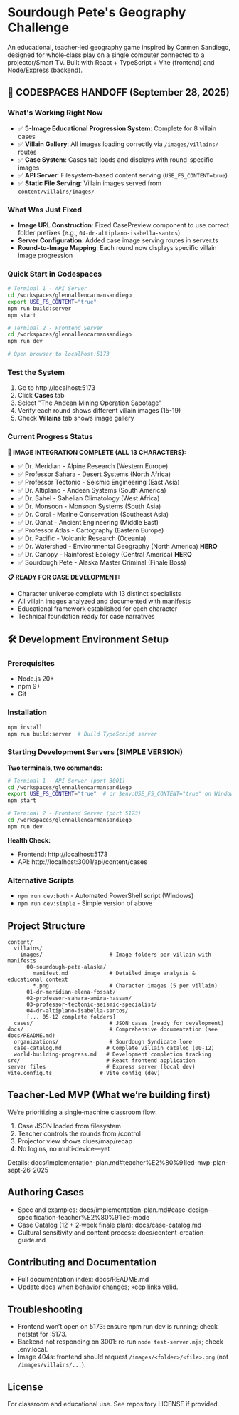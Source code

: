 # Sourdough Pete's Geography Challenge

An educational, teacher‑led geography game inspired by Carmen Sandiego, designed for whole‑class play on a single computer connected to a projector/Smart TV. Built with React + TypeScript + Vite (frontend) and Node/Express (backend).

## 🚀 CODESPACES HANDOFF (September 28, 2025)

### What's Working Right Now
- ✅ **5-Image Educational Progression System**: Complete for 8 villain cases
- ✅ **Villain Gallery**: All images loading correctly via `/images/villains/` routes
- ✅ **Case System**: Cases tab loads and displays with round-specific images
- ✅ **API Server**: Filesystem-based content serving (`USE_FS_CONTENT=true`)
- ✅ **Static File Serving**: Villain images served from `content/villains/images/`

### What Was Just Fixed
- **Image URL Construction**: Fixed CasePreview component to use correct folder prefixes (e.g., `04-dr-altiplano-isabella-santos`)
- **Server Configuration**: Added case image serving routes in server.ts
- **Round-to-Image Mapping**: Each round now displays specific villain image progression

### Quick Start in Codespaces
```bash
# Terminal 1 - API Server
cd /workspaces/glennallencarmansandiego
export USE_FS_CONTENT="true"
npm run build:server
npm start

# Terminal 2 - Frontend Server  
cd /workspaces/glennallencarmansandiego
npm run dev

# Open browser to localhost:5173
```

### Test the System
1. Go to http://localhost:5173
2. Click **Cases** tab
3. Select "The Andean Mining Operation Sabotage" 
4. Verify each round shows different villain images (15-19)
5. Check **Villains** tab shows image gallery

### Current Progress Status

**🎉 IMAGE INTEGRATION COMPLETE (ALL 13 CHARACTERS):**
- ✅ Dr. Meridian - Alpine Research (Western Europe)
- ✅ Professor Sahara - Desert Systems (North Africa)  
- ✅ Professor Tectonic - Seismic Engineering (East Asia)
- ✅ Dr. Altiplano - Andean Systems (South America)
- ✅ Dr. Sahel - Sahelian Climatology (West Africa)
- ✅ Dr. Monsoon - Monsoon Systems (South Asia)
- ✅ Dr. Coral - Marine Conservation (Southeast Asia)
- ✅ Dr. Qanat - Ancient Engineering (Middle East)
- ✅ Professor Atlas - Cartography (Eastern Europe)
- ✅ Dr. Pacific - Volcanic Research (Oceania)
- ✅ Dr. Watershed - Environmental Geography (North America) **HERO**
- ✅ Dr. Canopy - Rainforest Ecology (Central America) **HERO**
- ✅ Sourdough Pete - Alaska Master Criminal (Finale Boss)

**📋 READY FOR CASE DEVELOPMENT:**
- Character universe complete with 13 distinct specialists
- All villain images analyzed and documented with manifests
- Educational framework established for each character
- Technical foundation ready for case narratives

## 🛠️ Development Environment Setup

### Prerequisites
- Node.js 20+
- npm 9+
- Git

### Installation
```bash
npm install
npm run build:server  # Build TypeScript server
```

### Starting Development Servers (SIMPLE VERSION)

**Two terminals, two commands:**

```bash
# Terminal 1 - API Server (port 3001)
cd /workspaces/glennallencarmansandiego
export USE_FS_CONTENT="true"  # or $env:USE_FS_CONTENT="true" on Windows
npm start

# Terminal 2 - Frontend Server (port 5173)  
cd /workspaces/glennallencarmansandiego
npm run dev
```

**Health Check:**
- Frontend: http://localhost:5173 
- API: http://localhost:3001/api/content/cases

### Alternative Scripts
- `npm run dev:both` - Automated PowerShell script (Windows)
- `npm run dev:simple` - Simple version of above

## Project Structure

```
content/
  villains/
    images/                     # Image folders per villain with manifests
      00-sourdough-pete-alaska/
        manifest.md             # Detailed image analysis & educational context
        *.png                   # Character images (5 per villain)
      01-dr-meridian-elena-fossat/
      02-professor-sahara-amira-hassan/
      03-professor-tectonic-seismic-specialist/
      04-dr-altiplano-isabella-santos/
      [... 05-12 complete folders]
  cases/                        # JSON cases (ready for development)
docs/                           # Comprehensive documentation (see docs/README.md)
  organizations/                # Sourdough Syndicate lore
  case-catalog.md              # Complete villain catalog (00-12)
  world-building-progress.md   # Development completion tracking
src/                           # React frontend application
server files                   # Express server (local dev)
vite.config.ts               # Vite config (dev)
```

## Teacher‑Led MVP (What we’re building first)

We’re prioritizing a single‑machine classroom flow:
1) Case JSON loaded from filesystem
2) Teacher controls the rounds from /control
3) Projector view shows clues/map/recap
4) No logins, no multi‑device—yet

Details: docs/implementation-plan.md#teacher%E2%80%91led-mvp-plan-sept-26-2025

## Authoring Cases

- Spec and examples: docs/implementation-plan.md#case-design-specification-teacher%E2%80%91led-mode
- Case Catalog (12 + 2‑week finale plan): docs/case-catalog.md
- Cultural sensitivity and content process: docs/content-creation-guide.md

## Contributing and Documentation

- Full documentation index: docs/README.md
- Update docs when behavior changes; keep links valid.

## Troubleshooting

- Frontend won’t open on 5173: ensure npm run dev is running; check netstat for :5173.
- Backend not responding on 3001: re‑run `node test-server.mjs`; check .env.local.
- Image 404s: frontend should request `/images/<folder>/<file>.png` (not `/images/villains/...`).

## License

For classroom and educational use. See repository LICENSE if provided.

